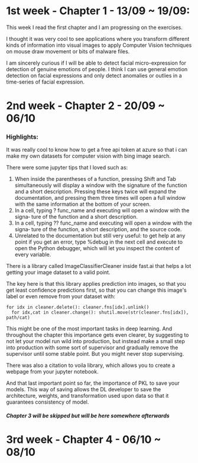 # 1st week - Chapter 1 - 13/09 ~ 19/09:

This week I read the first chapter and I am progressing on the exercises.

I thought it was very cool to see applications where you transform different kinds of information into visual images to apply Computer Vision techniques on
mouse draw movement or bits of malware files.

I am sincerely curious if I will be able to detect facial micro-expression for detection of genuine emotions of people. I think I can use general emotion detection
on facial expressions and only detect anomalies or outlies in a time-series of facial expression.

# 2nd week - Chapter 2 - 20/09 ~ 06/10

### Highlights:
It was really cool to know how to get a free api token at azure so that i can make my own datasets for computer vision with bing image search.

There were some jupyter tips that I loved such as:
1. When inside the parentheses of a function, pressing Shift and Tab simultaneously
will display a window with the signature of the function and a short description.
Pressing these keys twice will expand the documentation, and pressing them
three times will open a full window with the same information at the bottom of
your screen. 
2. In a cell, typing ? func_name and executing will open a window with the signa‐
ture of the function and a short description.
3. In a cell, typing ?? func_name and executing will open a window with the signa‐
ture of the function, a short description, and the source code.
4. Unrelated to the documentation but still very useful: to get help at any point if
you get an error, type %debug in the next cell and execute to open the Python
debugger, which will let you inspect the content of every variable.

There is a library called ImageClassifierCleaner inside fast.ai that helps a lot getting your image dataset to a valid point.

The key here is that this library applies prediction into images, so that you get least confidence predictions first, so that you can change this image's label or even remove from your dataset with:
```
for idx in cleaner.delete(): cleaner.fns[idx].unlink()
  for idx,cat in cleaner.change(): shutil.move(str(cleaner.fns[idx]), path/cat)
```
This might be one of the most important tasks in deep learning. And throughout the chapter this importance gets even clearer, by suggesting to not let your model run wild into production, but instead make a small step into production with some sort of supervisor and gradually remove the supervisor until some stable point. But you might never stop supervising.

There was also a citation to voila library, which allows you to create a webpage from your jupyter notebook.

And that last important point so far, the importance of PKL to save your models. This way of saving allows the DL developer to save the architecture, weights, and transformation used upon data so that it guarantees consistency of model.

##### Chapter 3 will be skipped but will be here somewhere afterwards
# 3rd week - Chapter 4 - 06/10 ~ 08/10
